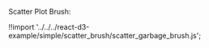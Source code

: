 Scatter Plot Brush:

<div id="scatter-garbage" class="demo"></div>
<script src="/react-d3-example/dist/simple/min/scatter_garbage_brush.min.js"></script>

!!import '../../../react-d3-example/simple/scatter_brush/scatter_garbage_brush.js';
